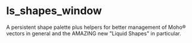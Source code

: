# ls_shapes_window
A persistent shape palette plus helpers for better management of Moho® vectors in general and the AMAZING new "Liquid Shapes" in particular.
